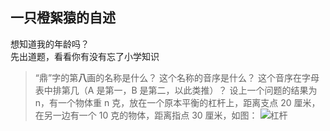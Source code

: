 ## 一只橙絮猿的自述
想知道我的年龄吗？  
先出道题，看看你有没有忘了小学知识
>“鼎”字的第**八**画的名称是什么？
>这个名称的音序是什么？
>这个音序在字母表中排第几（A 是第一，B 是第二，以此类推）？
>设上一个问题的结果为 n，有一个物体重 n 克，放在一个原本平衡的杠杆上，距离支点 20 厘米，在另一边有一个 10 克的物体，距离指点 30 厘米，如图：
>![杠杆]()
>
>
>
>
>
>
